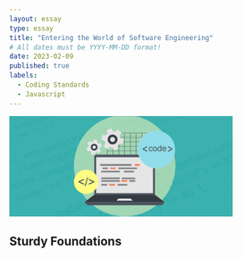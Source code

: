 ```yaml
---
layout: essay
type: essay
title: "Entering the World of Software Engineering"
# All dates must be YYYY-MM-DD format!
date: 2023-02-09
published: true
labels:
  - Coding Standards
  - Javascript
---
```


<img width="400px" class="rounded float-start pe-4" src="../img/coding-standards.jpg">

## Sturdy Foundations
